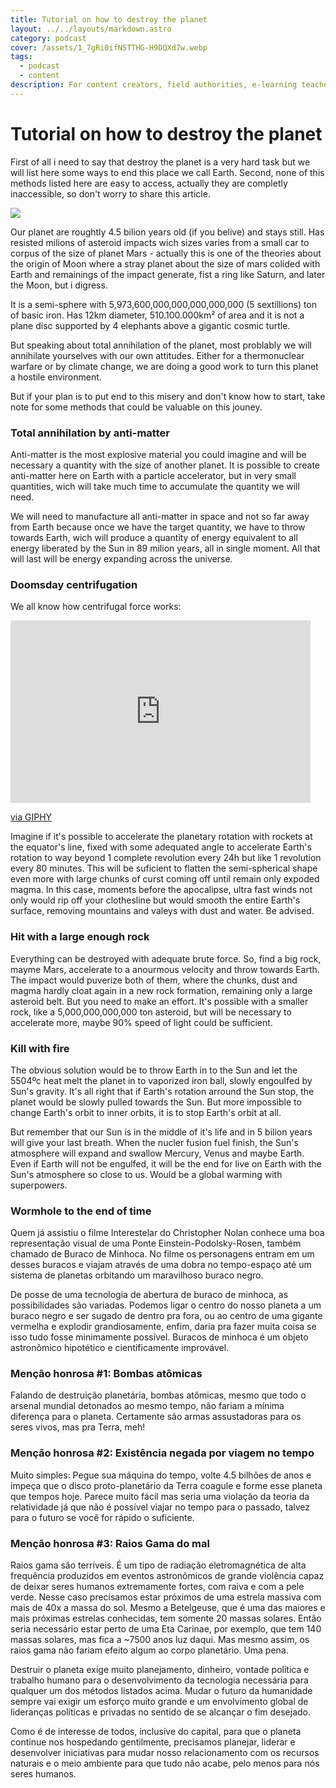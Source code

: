 ```yaml
---
title: Tutorial on how to destroy the planet
layout: ../../layouts/markdown.astro
category: podcast
cover: /assets/1_7gRi0ifN5TTHG-H9DQXd7w.webp
tags: 
  - podcast
  - content
description: For content creators, field authorities, e-learning teachers, tutors or podcasters in general looking for stablish your own community outside major platforms.
---
```


# Tutorial on how to destroy the planet

First of all i need to say that destroy the planet is a very hard task but we will list here some ways to end this place we call Earth. Second, none of this methods listed here are easy to access, actually they are completly inaccessible, so don't worry to share this article.

![](https://cdn-images-1.medium.com/max/2000/1*7gRi0ifN5TTHG-H9DQXd7w.jpeg)

Our planet are roughtly 4.5 bilion years old (if you belive) and stays still. Has resisted milions of asteroid impacts wich sizes varies from a small car to corpus of the size of planet Mars - actually this is one of the theories about the origin of Moon where a stray planet about the size of mars colided with Earth and remainings of the impact generate, fist a ring like Saturn, and later the Moon, but i digress.

It is a semi-sphere with 5,973,600,000,000,000,000,000 (5 sextillions) ton of basic iron. Has 12km diameter, 510.100.000km² of area and it is not a plane disc supported by 4 elephants above a gigantic cosmic turtle.

But speaking about total annihilation of the planet, most problably we will annihilate yourselves with our own attitudes. Either for a thermonuclear warfare or by climate change, we are doing a good work to turn this planet a hostile environment.

But if your plan is to put end to this misery and don't know how to start, take note for some methods that could be valuable on this jouney.

### Total annihilation by anti-matter

Anti-matter is the most explosive material you could imagine and will be necessary a quantity with the size of another planet. It is possible to create anti-matter here on Earth with a particle accelerator, but in very small quantities, wich will take much time to accumulate the quantity we will need.

We will need to manufacture all anti-matter in space and not so far away from Earth because once we have the target quantity, we have to throw towards Earth, wich will produce a quantity of energy equivalent to all energy liberated by the Sun in 89 milion years, all in single moment. All that will last will be energy expanding across the universe.

### Doomsday centrifugation

We all know how centrifugal force works:

<iframe src="https://giphy.com/embed/8B4uAsmg4kI92" width="480" height="292" frameBorder="0" class="giphy-embed" allowFullScreen></iframe><p><a href="https://giphy.com/gifs/fail-fall-spinning-8B4uAsmg4kI92">via GIPHY</a></p>

Imagine if it's possible to accelerate the planetary rotation with rockets at the equator's line, fixed with some adequated angle to accelerate Earth's rotation to way beyond 1 complete revolution every 24h but like 1 revolution every 80 minutes. This will be suficient to flatten the semi-spherical shape even more with large chunks of curst coming off until remain only expoded magma. In this case, moments before the apocalipse, ultra fast winds not only would rip off your clothesline but would smooth the entire Earth's surface, removing mountains and valeys with dust and water. Be advised.

### Hit with a large enough rock

Everything can be destroyed with adequate brute force. So, find a big rock, mayme Mars, accelerate to a anourmous velocity and throw towards Earth. The impact would puverize both of them, where the chunks, dust and magma hardly cloat again in a new rock formation, remaining only a large asteroid belt. But you need to make an effort. It's possible with a smaller rock, like a 5,000,000,000,000 ton asteroid, but will be necessary to accelerate more, maybe 90% speed of light could be sufficient.

### Kill with fire

The obvious solution would be to throw Earth in to the Sun and let the 5504ºc heat melt the planet in to vaporized iron ball, slowly engoulfed by Sun's gravity. It's all right that if Earth's rotation arround the Sun stop, the planet would be slowly pulled towards the Sun. But more impossible to change Earth's orbit to inner orbits, it is to stop Earth's orbit at all.

But remember that our Sun is in the middle of it's life and in 5 bilion years will give your last breath. When the nucler fusion fuel finish, the Sun's atmosphere will expand and swallow Mercury, Venus and maybe Earth. Even if Earth will not be engulfed, it will be the end for live on Earth with the Sun's atmosphere so close to us. Would be a global warming with superpowers.

### Wormhole to the end of time

Quem já assistiu o filme Interestelar do Christopher Nolan conhece uma boa representação visual de uma Ponte Einstein-Podolsky-Rosen, também chamado de Buraco de Minhoca. No filme os personagens entram em um desses buracos e viajam através de uma dobra no tempo-espaço até um sistema de planetas orbitando um maravilhoso buraco negro.

De posse de uma tecnologia de abertura de buraco de minhoca, as possibilidades são variadas. Podemos ligar o centro do nosso planeta a um buraco negro e ser sugado de dentro pra fora, ou ao centro de uma gigante vermelha e explodir grandiosamente, enfim, daria pra fazer muita coisa se isso tudo fosse minimamente possível. Buracos de minhoca é um objeto astronômico hipotético e cientificamente improvável.

### Menção honrosa #1: Bombas atômicas

Falando de destruição planetária, bombas atômicas, mesmo que todo o arsenal mundial detonados ao mesmo tempo, não fariam a mínima diferença para o planeta. Certamente são armas assustadoras para os seres vivos, mas pra Terra, meh!

### Menção honrosa #2: Existência negada por viagem no tempo

Muito simples: Pegue sua máquina do tempo, volte 4.5 bilhões de anos e impeça que o disco proto-planetário da Terra coagule e forme esse planeta que tempos hoje. Parece muito fácil mas seria uma violação da teoria da relatividade já que não é possível viajar no tempo para o passado, talvez para o futuro se você for rápido o suficiente.

### Menção honrosa #3: Raios Gama do mal

Raios gama são terríveis. É um tipo de radiação eletromagnética de alta frequência produzidos em eventos astronômicos de grande violência capaz de deixar seres humanos extremamente fortes, com raiva e com a pele verde. Nesse caso precisamos estar próximos de uma estrela massiva com mais de 40x a massa do sol. Mesmo a Betelgeuse, que é uma das maiores e mais próximas estrelas conhecidas, tem somente 20 massas solares. Então seria necessário estar perto de uma Eta Carinae, por exemplo, que tem 140 massas solares, mas fica a ~7500 anos luz daqui. Mas mesmo assim, os raios gama não fariam efeito algum ao corpo planetário. Uma pena.

Destruir o planeta exige muito planejamento, dinheiro, vontade política e trabalho humano para o desenvolvimento da tecnologia necessária para qualquer um dos métodos listados acima. Mudar o futuro da humanidade sempre vai exigir um esforço muito grande e um envolvimento global de lideranças políticas e privadas no sentido de se alcançar o fim desejado.

Como é de interesse de todos, inclusive do capital, para que o planeta continue nos hospedando gentilmente, precisamos planejar, liderar e desenvolver iniciativas para mudar nosso relacionamento com os recursos naturais e o meio ambiente para que tudo não acabe, pelo menos para nós seres humanos.
